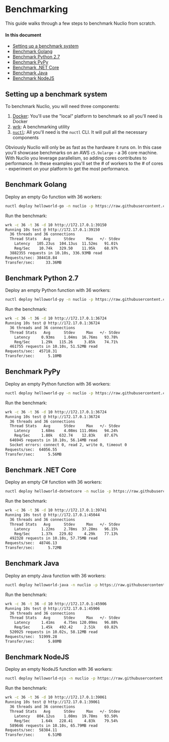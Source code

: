 # Benchmarking

This guide walks through a few steps to benchmark Nuclio from scratch.

#### In this document
- [Setting up a benchmark system](#setting-up-a-benchmark-system)
- [Benchmark Golang](#benchmark-golang)
- [Benchmark Python 2.7](#benchmark-python-27)
- [Benchmark PyPy](#benchmark-pypy)
- [Benchmark .NET Core](#benchmark-net-core)
- [Benchmark Java](#benchmark-java)
- [Benchmark NodeJS](#benchmark-nodejs)

## Setting up a benchmark system

To benchmark Nuclio, you will need three components:

1. [Docker](https://www.docker.com): You'll use the "local" platform to benchmark so all you'll need is Docker
2. [wrk](https://github.com/wg/wrk/wiki/Installing-Wrk-on-Linux): A benchmarking utility
3. [`nuctl`](https://github.com/nuclio/nuclio/releases): All you'll need is the `nuctl` CLI. It will pull all the necessary components

Obviously Nuclio will only be as fast as the hardware it runs on. In this case you'll showcase benchmarks on an AWS `c5.9xlarge` - a 36 core machine. With Nuclio you leverage parallelism, so adding cores contributes to performance. In these examples you'll set the # of workers to the # of cores - experiment on your platform to get the most performance.

## Benchmark Golang

Deploy an empty Go function with 36 workers:
```sh
nuctl deploy helloworld-go -n nuclio -p https://raw.githubusercontent.com/nuclio/nuclio/development/hack/examples/golang/empty/empty.go --platform local --triggers '{"mh": {"kind": "http", "maxWorkers": 36}}'
```

Run the benchmark:
```sh
wrk -c 36 -t 36 -d 10 http://172.17.0.1:39150
Running 10s test @ http://172.17.0.1:39150
  36 threads and 36 connections
  Thread Stats   Avg      Stdev     Max   +/- Stdev
    Latency   105.23us  104.13us  11.52ms   91.01%
    Req/Sec    10.74k   329.50    11.95k    68.97%
  3882355 requests in 10.10s, 336.93MB read
Requests/sec: 384418.84
Transfer/sec:     33.36MB
```

## Benchmark Python 2.7

Deploy an empty Python function with 36 workers:
```sh
nuctl deploy helloworld-py -n nuclio -p https://raw.githubusercontent.com/nuclio/nuclio/development/hack/examples/python/empty/empty.py --platform local --triggers '{"mh": {"kind": "http", "maxWorkers": 36}}' --runtime python:2.7 --handler empty:handler
```

Run the benchmark:
```sh
wrk -c 36 -t 36 -d 10 http://172.17.0.1:36724
Running 10s test @ http://172.17.0.1:36724
  36 threads and 36 connections
  Thread Stats   Avg      Stdev     Max   +/- Stdev
    Latency     0.93ms    1.04ms  16.76ms   93.78%
    Req/Sec     1.29k   115.26     3.85k    74.71%
  461755 requests in 10.10s, 51.52MB read
Requests/sec:  45718.31
Transfer/sec:      5.10MB
```

## Benchmark PyPy

Deploy an empty Python function with 36 workers:
```sh
nuctl deploy helloworld-py -n nuclio -p https://raw.githubusercontent.com/nuclio/nuclio/development/hack/examples/python/empty/empty.py --platform local --triggers '{"mh": {"kind": "http", "maxWorkers": 36}}' --runtime pypy --handler empty:handler
```

Run the benchmark:
```sh
wrk -c 36 -t 36 -d 10 http://172.17.0.1:36724
Running 10s test @ http://172.17.0.1:36724
  36 threads and 36 connections
  Thread Stats   Avg      Stdev     Max   +/- Stdev
    Latency     1.68ms    4.08ms 111.06ms   94.24%
    Req/Sec     1.80k   632.74    12.83k    87.67%
  646945 requests in 10.10s, 56.14MB read
  Socket errors: connect 0, read 2, write 0, timeout 0
Requests/sec:  64056.55
Transfer/sec:      5.56MB
```

## Benchmark .NET Core

Deploy an empty C# function with 36 workers:
``` sh
nuctl deploy helloworld-dotnetcore -n nuclio -p https://raw.githubusercontent.com/nuclio/nuclio/development/hack/examples/dotnetcore/empty/empty.cs --platform local --triggers '{"mh": {"kind": "http", "maxWorkers": 36}}' --runtime dotnetcore --handler nuclio:empty
```

Run the benchmark:
```sh
wrk -c 36 -t 36 -d 10 http://172.17.0.1:39741
Running 10s test @ http://172.17.0.1:45044
  36 threads and 36 connections
  Thread Stats   Avg      Stdev     Max   +/- Stdev
    Latency     1.22ms    2.78ms  37.28ms   96.15%
    Req/Sec     1.37k   229.02     4.29k    77.13%
  492328 requests in 10.10s, 57.75MB read
Requests/sec:  48746.13
Transfer/sec:      5.72MB
```

## Benchmark Java

Deploy an empty Java function with 36 workers:
```sh
nuctl deploy helloworld-java -n nuclio -p https://raw.githubusercontent.com/nuclio/nuclio/development/hack/examples/java/empty/EmptyHandler.java --platform local --triggers '{"mh": {"kind": "http", "maxWorkers": 36}}' --runtime java --handler EmptyHandler
```

Run the benchmark:
```sh
wrk -c 36 -t 36 -d 10 http://172.17.0.1:45906
Running 10s test @ http://172.17.0.1:45906
  36 threads and 36 connections
  Thread Stats   Avg      Stdev     Max   +/- Stdev
    Latency     1.41ms    4.75ms 120.09ms   96.88%
    Req/Sec     1.45k   492.42     2.51k    69.82%
  520925 requests in 10.02s, 58.12MB read
Requests/sec:  51999.28
Transfer/sec:      5.80MB
```

## Benchmark NodeJS

Deploy an empty NodeJS function with 36 workers:
```sh
nuctl deploy helloworld-njs -n nuclio -p https://raw.githubusercontent.com/nuclio/nuclio/development/hack/examples/nodejs/empty/empty.js --platform local --triggers '{"mh": {"kind": "http", "maxWorkers": 36}}' --runtime nodejs --handler empty:handler
```

Run the benchmark:
```sh
wrk -c 36 -t 36 -d 10 http://172.17.0.1:39061
Running 10s test @ http://172.17.0.1:39061
  36 threads and 36 connections
  Thread Stats   Avg      Stdev     Max   +/- Stdev
    Latency   804.12us    1.08ms  19.78ms   93.50%
    Req/Sec     1.64k   228.41     4.83k    79.54%
  589646 requests in 10.10s, 65.79MB read
Requests/sec:  58384.11
Transfer/sec:      6.51MB
```

